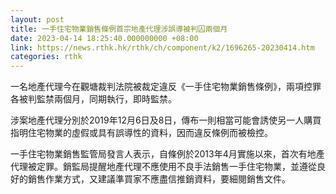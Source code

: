```yaml
---
layout: post
title: 一手住宅物業銷售條例首宗地產代理涉誤導被判囚兩個月
date: 2023-04-14 18:25:40.000000000 +08:00
link: https://news.rthk.hk/rthk/ch/component/k2/1696265-20230414.htm
categories: rthk
---
```


一名地產代理今在觀塘裁判法院被裁定違反《一手住宅物業銷售條例》，兩項控罪各被判監禁兩個月，同期執行，即時監禁。

涉案地產代理分別於2019年12月6日及8日，傳布一則相當可能會誘使另一人購買指明住宅物業的虛假或具有誤導性的資料，因而違反條例而被檢控。

一手住宅物業銷售監管局發言人表示，自條例於2013年4月實施以來，首次有地產代理被定罪。銷監局提醒地產代理不應使用不良手法銷售一手住宅物業，並遵從良好的銷售作業方式，又建議準買家不應盡信推銷資料，要細閱銷售文件。
